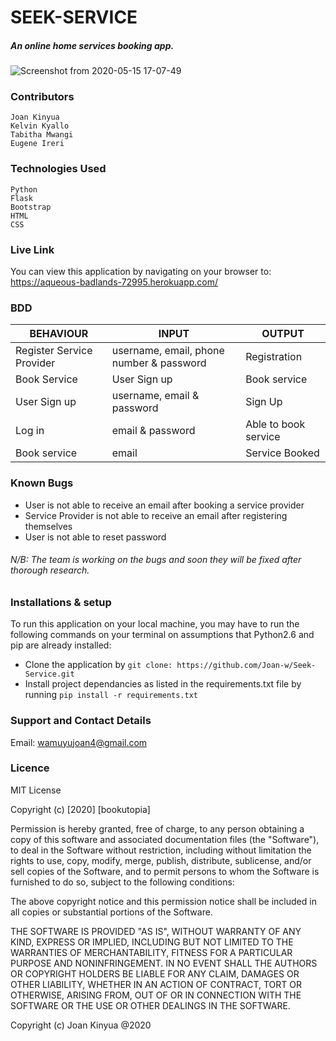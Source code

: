 # SEEK-SERVICE

##### An online home services booking app.

![Screenshot from 2020-05-15 17-07-49](https://user-images.githubusercontent.com/58691817/82059817-3af8c500-96cf-11ea-81e2-d876b6e635b8.png)


### Contributors

```
Joan Kinyua
Kelvin Kyallo
Tabitha Mwangi
Eugene Ireri
```
### Technologies Used
```
Python
Flask
Bootstrap
HTML
CSS
```

### Live Link

You can view this application by navigating on your browser to: https://aqueous-badlands-72995.herokuapp.com/

### BDD

BEHAVIOUR | INPUT | OUTPUT
------|---------|-----------
Register Service Provider | username, email, phone number & password | Registration
Book Service | User Sign up | Book service
User Sign up | username, email & password | Sign Up
Log in | email & password | Able to book service
Book service | email | Service Booked

### Known Bugs
* User is not able to receive an email after booking a service provider
* Service Provider is not able to receive an email after registering themselves
* User is not able to reset password
###### N/B: The team is working on the bugs and soon they will be fixed after thorough research.

### Installations & setup
To run this application on your local machine, you may have to run the following commands on your terminal on assumptions that Python2.6 and pip are already installed:
- Clone the application by ```git clone: https://github.com/Joan-w/Seek-Service.git```
- Install project dependancies as listed in the requirements.txt file by running `pip install -r requirements.txt`

### Support and Contact Details
Email: wamuyujoan4@gmail.com

### Licence
MIT License

Copyright (c) [2020] [bookutopia]

Permission is hereby granted, free of charge, to any person obtaining a copy of this software and associated documentation files (the "Software"), to deal in the Software without restriction, including without limitation the rights to use, copy, modify, merge, publish, distribute, sublicense, and/or sell copies of the Software, and to permit persons to whom the Software is furnished to do so, subject to the following conditions:

The above copyright notice and this permission notice shall be included in all copies or substantial portions of the Software.

THE SOFTWARE IS PROVIDED "AS IS", WITHOUT WARRANTY OF ANY KIND, EXPRESS OR IMPLIED, INCLUDING BUT NOT LIMITED TO THE WARRANTIES OF MERCHANTABILITY, FITNESS FOR A PARTICULAR PURPOSE AND NONINFRINGEMENT. IN NO EVENT SHALL THE AUTHORS OR COPYRIGHT HOLDERS BE LIABLE FOR ANY CLAIM, DAMAGES OR OTHER LIABILITY, WHETHER IN AN ACTION OF CONTRACT, TORT OR OTHERWISE, ARISING FROM, OUT OF OR IN CONNECTION WITH THE SOFTWARE OR THE USE OR OTHER DEALINGS IN THE SOFTWARE.

Copyright (c) Joan Kinyua @2020
